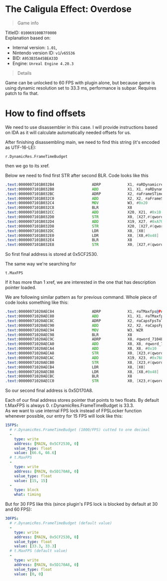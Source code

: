 # The Caligula Effect: Overdose

> Game info

TitleID: `010069100B7F0000`<br>
Explanation based on:
- Internal version: `1.01`, 
- Nintendo version ID: `v1`/`v65536`
- BID: `A953B35A45BEA33D`
- Engine: `Unreal Engine 4.20.3`

> Details

Game can be unlocked to 60 FPS with plugin alone, but because game is using dynamic resolution set to 33.3 ms, performance is subpar. Requires patch to fix that.

# How to find offsets

We need to use disassembler in this case. I will provide instructions based on IDA as it will calculate automatically needed offsets for us.

After finishing disassembling main, we need to find this string (it's encoded as UTF-16-LE):
```
r.DynamicRes.FrameTimeBudget
```

then we go to its xref.

Below we need to find first STR after second BLR. Code looks like this
```asm
.text:0000007101B032B4                 ADRP            X1, #aRDynamicresFra_0@PAGE ; "r.DynamicRes.FrameTimeBudget"
.text:0000007101B032B8                 ADD             X1, X1, #aRDynamicresFra_0@PAGEOFF ; "r.DynamicRes.FrameTimeBudget"
.text:0000007101B032BC                 ADRP            X2, #aFrameSTimeBudg@PAGE ; "Frame's time budget in milliseconds."
.text:0000007101B032C0                 ADD             X2, X2, #aFrameSTimeBudg@PAGEOFF ; "Frame's time budget in milliseconds."
.text:0000007101B032C4                 MOV             W3, #0x20
.text:0000007101B032C8                 BLR             X8
.text:0000007101B032CC                 ADD             X20, X21, #0x10
.text:0000007101B032D0                 STR             X0, [X27,#(qword_7105CF2528 - 0x7105CF1AB0)]
.text:0000007101B032D4                 ADD             X19, X27, #0xA70
.text:0000007101B032D8                 STR             X20, [X27,#(qword_7105CF2520 - 0x7105CF1AB0)]
.text:0000007101B032DC                 LDR             X8, [X0]
.text:0000007101B032E0                 LDR             X8, [X8,#0x48]
.text:0000007101B032E4                 BLR             X8
.text:0000007101B032E8                 STR             X0, [X27,#(qword_7105CF2530 - 0x7105CF1AB0)]
```

So first final address is stored at 0x5CF2530.

The same way we're searching for 
```
t.MaxFPS
```
If it has more than 1 xref, we are interested in the one that has description pointer loaded.

We are following similar pattern as for previous command. Whole piece of code looks something like this:
```asm
.text:00000071020AEC84                 ADRP            X1, #aTMaxfps@PAGE ; "t.MaxFPS"
.text:00000071020AEC88                 ADD             X1, X1, #aTMaxfps@PAGEOFF ; "t.MaxFPS"
.text:00000071020AEC8C                 ADRP            X2, #aCapsFpsToTheGi@PAGE ; "Caps FPS to the given value.  Set to <="...
.text:00000071020AEC90                 ADD             X2, X2, #aCapsFpsToTheGi@PAGEOFF ; "Caps FPS to the given value.  Set to <="...
.text:00000071020AEC94                 MOV             W3, WZR
.text:00000071020AEC98                 BLR             X8
.text:00000071020AEC9C                 ADRP            X8, #qword_7104EB8108@PAGE
.text:00000071020AECA0                 ADD             X8, X8, #qword_7104EB8108@PAGEOFF
.text:00000071020AECA4                 ADD             X8, X8, #0x10
.text:00000071020AECA8                 STR             X0, [X23,#(qword_7105D170A0 - 0x7105D16930)]
.text:00000071020AECAC                 ADD             X19, X23, #0x768
.text:00000071020AECB0                 STR             X8, [X23,#(qword_7105D17098 - 0x7105D16930)]
.text:00000071020AECB4                 LDR             X8, [X0]
.text:00000071020AECB8                 LDR             X8, [X8,#0x48]
.text:00000071020AECBC                 BLR             X8
.text:00000071020AECC0                 STR             X0, [X23,#(qword_7105D170A8 - 0x7105D16930)]
```
So our second final address is 0x5D170A8.

Each of our final address stores pointer that points to two floats. By default t.MaxFPS is always 0. r.DynamicRes.FrameTimeBudget is 33.3.<br>
As we want to use internal FPS lock instead of FPSLocker function whenever possible, our entry for 15 FPS will look like this:
```yaml
15FPS:
  # r.DynamicRes.FrameTimeBudget (1000/FPS) cutted to one decimal
  -
    type: write
    address: [MAIN, 0x5CF2530, 0]
    value_type: float
    value: [66.6, 66.6]
  # t.MaxFPS
  -
    type: write
    address: [MAIN, 0x5D170A8, 0]
    value_type: float
    value: [15, 15]
  -
    type: block
    what: timing

```
But for 30 FPS like this (since plugin's FPS lock is blocked by default at 30 and 60 FPS):
```yaml
30FPS:
  # r.DynamicRes.FrameTimeBudget (default value)
  -
    type: write
    address: [MAIN, 0x5CF2530, 0]
    value_type: float
    value: [33.3, 33.3]
  # t.MaxFPS (default value)
  -
    type: write
    address: [MAIN, 0x5D170A8, 0]
    value_type: float
    value: [0, 0]

```
